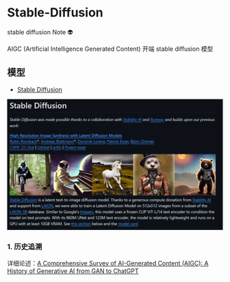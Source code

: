 # Stable-Diffusion
stable diffusion Note :alien:

AIGC (Artificial Intelligence Generated Content) 开端 stable diffusion 模型

## 模型

- [Stable Diffusion](https://github.com/CompVis/stable-diffusion)

![alt text](./workspace/sd_image.png)

### 1. 历史追溯

详细论述：[A Comprehensive Survey of AI-Generated Content (AIGC):
A History of Generative AI from GAN to ChatGPT](https://github.com/cvdong/Stable-Diffusion_dong/blob/main/paper/A%20Comprehensive%20Survey%20of%20AI-Generated%20Content.pdf)
